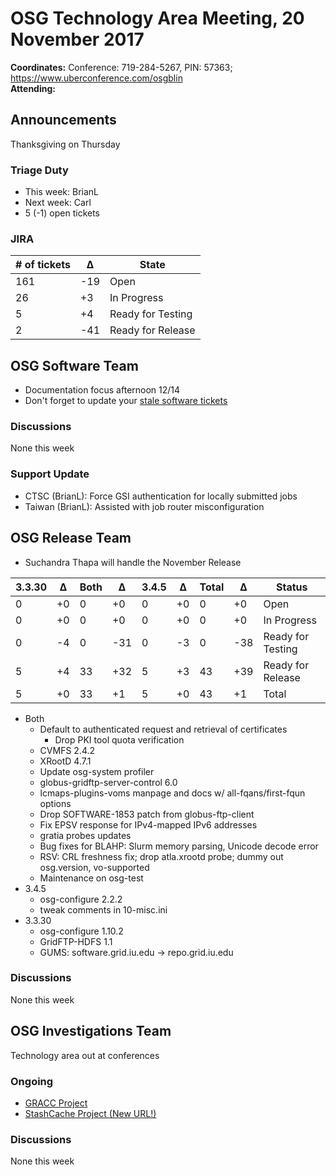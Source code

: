 # OSG Technology Area Meeting, 20 November 2017

**Coordinates:** Conference: 719-284-5267, PIN: 57363; <https://www.uberconference.com/osgblin>   
**Attending:**   


## Announcements

Thanksgiving on Thursday

### Triage Duty

-   This week: BrianL
-   Next week: Carl
-   5 (-1) open tickets


### JIRA

| # of tickets | &Delta; | State             |
|--------------|---------|-------------------|
| 161          | -19     | Open              |
| 26           | +3      | In Progress       |
| 5            | +4      | Ready for Testing |
| 2            | -41     | Ready for Release |


## OSG Software Team

- Documentation focus afternoon 12/14
- Don't forget to update your [stale software tickets](https://jira.opensciencegrid.org/issues/?filter=16356)

### Discussions

None this week  


### Support Update

-   CTSC (BrianL): Force GSI authentication for locally submitted jobs
-   Taiwan (BrianL): Assisted with job router misconfiguration


## OSG Release Team

-   Suchandra Thapa will handle the November Release

| 3.3.30 | &Delta; | Both | &Delta; | 3.4.5 | &Delta; | Total | &Delta; | Status            |
|------ |------- |---- |------- |----- |------- |----- |------- |----------------- |
| 0      | +0      | 0    | +0      | 0     | +0      | 0     | +0      | Open              |
| 0      | +0      | 0    | +0      | 0     | +0      | 0     | +0      | In Progress       |
| 0      | -4      | 0    | -31     | 0     | -3      | 0     | -38     | Ready for Testing |
| 5      | +4      | 33   | +32     | 5     | +3      | 43    | +39     | Ready for Release |
| 5      | +0      | 33   | +1      | 5     | +0      | 43    | +1      | Total             |

-   Both  
    -   Default to authenticated request and retrieval of certificates  
        -   Drop PKI tool quota verification
    -   CVMFS 2.4.2
    -   XRootD 4.7.1
    -   Update osg-system profiler
    -   globus-gridftp-server-control 6.0
    -   lcmaps-plugins-voms manpage and docs w/ all-fqans/first-fqun options
    -   Drop SOFTWARE-1853 patch from globus-ftp-client
    -   Fix EPSV response for IPv4-mapped IPv6 addresses
    -   gratia probes updates
    -   Bug fixes for BLAHP: Slurm memory parsing, Unicode decode error
    -   RSV: CRL freshness fix; drop atla.xrootd probe; dummy out osg.version, vo-supported
    -   Maintenance on osg-test
-   3.4.5  
    -   osg-configure 2.2.2
    -   tweak comments in 10-misc.ini
-   3.3.30  
    -   osg-configure 1.10.2
    -   GridFTP-HDFS 1.1
    -   GUMS: software.grid.iu.edu -> repo.grid.iu.edu


### Discussions

None this week

## OSG Investigations Team

Technology area out at conferences  


### Ongoing

-   [GRACC Project](https://jira.opensciencegrid.org/projects/GRACC/)
-   [StashCache Project (New URL!)](https://opensciencegrid.github.io/StashCache/)


### Discussions

None this week
